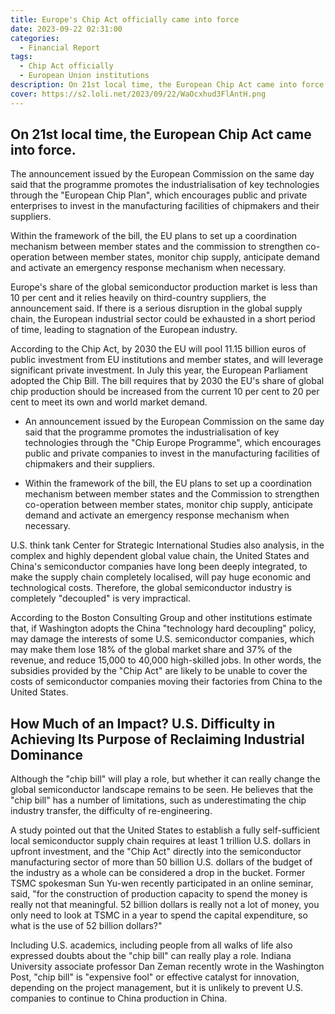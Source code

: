 ```yaml
---
title: Europe's Chip Act officially came into force
date: 2023-09-22 02:31:00
categories:
  - Financial Report
tags:
  - Chip Act officially
  - European Union institutions
description: On 21st local time, the European Chip Act came into force
cover: https://s2.loli.net/2023/09/22/WaOcxhud3FlAntH.png
---
```


## On 21st local time, the European Chip Act came into force. 

The announcement issued by the European Commission on the same day said that the programme promotes the industrialisation of key technologies through the "European Chip Plan", which encourages public and private enterprises to invest in the manufacturing facilities of chipmakers and their suppliers.

Within the framework of the bill, the EU plans to set up a coordination mechanism between member states and the commission to strengthen co-operation between member states, monitor chip supply, anticipate demand and activate an emergency response mechanism when necessary.

Europe's share of the global semiconductor production market is less than 10 per cent and it relies heavily on third-country suppliers, the announcement said. If there is a serious disruption in the global supply chain, the European industrial sector could be exhausted in a short period of time, leading to stagnation of the European industry.

According to the Chip Act, by 2030 the EU will pool 11.15 billion euros of public investment from EU institutions and member states, and will leverage significant private investment. In July this year, the European Parliament adopted the Chip Bill. The bill requires that by 2030 the EU's share of global chip production should be increased from the current 10 per cent to 20 per cent to meet its own and world market demand.

- An announcement issued by the European Commission on the same day said that the programme promotes the industrialisation of key technologies through the "Chip Europe Programme", which encourages public and private companies to invest in the manufacturing facilities of chipmakers and their suppliers.

- Within the framework of the bill, the EU plans to set up a coordination mechanism between member states and the Commission to strengthen co-operation between member states, monitor chip supply, anticipate demand and activate an emergency response mechanism when necessary.

U.S. think tank Center for Strategic International Studies also analysis, in the complex and highly dependent global value chain, the United States and China's semiconductor companies have long been deeply integrated, to make the supply chain completely localised, will pay huge economic and technological costs. Therefore, the global semiconductor industry is completely "decoupled" is very impractical.

According to the Boston Consulting Group and other institutions estimate that, if Washington adopts the China "technology hard decoupling" policy, may damage the interests of some U.S. semiconductor companies, which may make them lose 18% of the global market share and 37% of the revenue, and reduce 15,000 to 40,000 high-skilled jobs. In other words, the subsidies provided by the "Chip Act" are likely to be unable to cover the costs of semiconductor companies moving their factories from China to the United States.

## How Much of an Impact? U.S. Difficulty in Achieving Its Purpose of Reclaiming Industrial Dominance

Although the "chip bill" will play a role, but whether it can really change the global semiconductor landscape remains to be seen. He believes that the "chip bill" has a number of limitations, such as underestimating the chip industry transfer, the difficulty of re-engineering.

A study pointed out that the United States to establish a fully self-sufficient local semiconductor supply chain requires at least 1 trillion U.S. dollars in upfront investment, and the "Chip Act" directly into the semiconductor manufacturing sector of more than 50 billion U.S. dollars of the budget of the industry as a whole can be considered a drop in the bucket. Former TSMC spokesman Sun Yu-wen recently participated in an online seminar, said, "for the construction of production capacity to spend the money is really not that meaningful. 52 billion dollars is really not a lot of money, you only need to look at TSMC in a year to spend the capital expenditure, so what is the use of 52 billion dollars?"

Including U.S. academics, including people from all walks of life also expressed doubts about the "chip bill" can really play a role. Indiana University associate professor Dan Zeman recently wrote in the Washington Post, "chip bill" is "expensive fool" or effective catalyst for innovation, depending on the project management, but it is unlikely to prevent U.S. companies to continue to China production in China.

